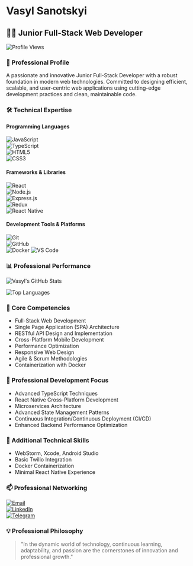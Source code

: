 # Vasyl Sanotskyi  

## 👨‍💻 Junior Full-Stack Web Developer  

![Profile Views](https://komarev.com/ghpvc/?username=vsanotskyi&color=blue)  

### 🚀 Professional Profile  

A passionate and innovative Junior Full-Stack Developer with a robust foundation in modern web technologies. Committed to designing efficient, scalable, and user-centric web applications using cutting-edge development practices and clean, maintainable code.  

### 🛠️ Technical Expertise  

#### Programming Languages  
![JavaScript](https://img.shields.io/badge/JavaScript-F7DF1E?style=for-the-badge&logo=javascript&logoColor=black)  
![TypeScript](https://img.shields.io/badge/TypeScript-007ACC?style=for-the-badge&logo=typescript&logoColor=white)  
![HTML5](https://img.shields.io/badge/HTML5-E34F26?style=for-the-badge&logo=html5&logoColor=white)  
![CSS3](https://img.shields.io/badge/CSS3-1572B6?style=for-the-badge&logo=css3&logoColor=white)  

#### Frameworks & Libraries  
![React](https://img.shields.io/badge/React-20232A?style=for-the-badge&logo=react&logoColor=61DAFB)  
![Node.js](https://img.shields.io/badge/Node.js-43853D?style=for-the-badge&logo=node.js&logoColor=white)  
![Express.js](https://img.shields.io/badge/Express.js-404D59?style=for-the-badge)  
![Redux](https://img.shields.io/badge/Redux-593D88?style=for-the-badge&logo=redux&logoColor=white)  
![React Native](https://img.shields.io/badge/React_Native-20232A?style=for-the-badge&logo=react&logoColor=61DAFB)  

#### Development Tools & Platforms  
![Git](https://img.shields.io/badge/Git-F05032?style=for-the-badge&logo=git&logoColor=white)  
![GitHub](https://img.shields.io/badge/GitHub-100000?style=for-the-badge&logo=github&logoColor=white)  
![Docker](https://img.shields.io/badge/Docker-2CA5E0?style=for-the-badge&logo=docker&logoColor=white)
![VS Code](https://img.shields.io/badge/Visual_Studio_Code-0078D4?style=for-the-badge&logo=visual%20studio%20code&logoColor=white)  

### 📊 Professional Performance  

![Vasyl's GitHub Stats](https://github-readme-stats.vercel.app/api?username=vsanotskyi&show_icons=true&theme=radical)  

![Top Languages](https://github-readme-stats.vercel.app/api/top-langs/?username=vsanotskyi&layout=compact&theme=radical)  

### 🌟 Core Competencies  

- Full-Stack Web Development  
- Single Page Application (SPA) Architecture  
- RESTful API Design and Implementation  
- Cross-Platform Mobile Development  
- Performance Optimization  
- Responsive Web Design  
- Agile & Scrum Methodologies  
- Containerization with Docker  

### 🚀 Professional Development Focus  

- Advanced TypeScript Techniques  
- React Native Cross-Platform Development  
- Microservices Architecture  
- Advanced State Management Patterns  
- Continuous Integration/Continuous Deployment (CI/CD)  
- Enhanced Backend Performance Optimization  

### 🔧 Additional Technical Skills  

- WebStorm, Xcode, Android Studio  
- Basic Twilio Integration  
- Docker Containerization  
- Minimal React Native Experience  

### 📫 Professional Networking  

[![Email](https://img.shields.io/badge/Gmail-D14836?style=for-the-badge&logo=gmail&logoColor=white)](mailto:vsanotskyi@gmail.com)  
[![LinkedIn](https://img.shields.io/badge/LinkedIn-0077B5?style=for-the-badge&logo=linkedin&logoColor=white)](https://www.linkedin.com/in/vasyl-sanotskyi-5267712a8)  
[![Telegram](https://img.shields.io/badge/Telegram-2CA5E0?style=for-the-badge&logo=telegram&logoColor=white)](https://t.me/Sanotskyi)  

### 💡 Professional Philosophy  

> "In the dynamic world of technology, continuous learning, adaptability, and passion are the cornerstones of innovation and professional growth."
